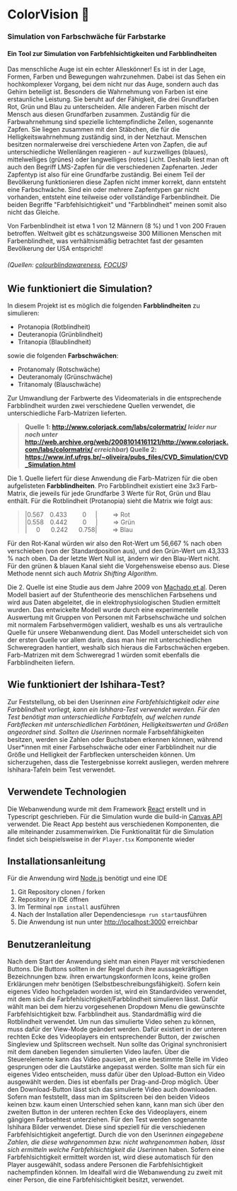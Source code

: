 # ColorVision 🎨

### **Simulation von Farbschwäche für Farbstarke**
#### Ein Tool zur Simulation von Farbfehlsichtigkeiten und Farbblindheiten

Das menschliche Auge ist ein echter Alleskönner! Es ist in der Lage, Formen, Farben und Bewegungen wahrzunehmen. Dabei ist das Sehen ein hochkomplexer Vorgang, bei dem nicht nur das Auge, sondern auch das Gehirn beteiligt ist. Besonders die Wahrnehmung von Farben ist eine erstaunliche Leistung. Sie beruht auf der Fähigkeit, die drei Grundfarben Rot, Grün und Blau zu unterscheiden. Alle anderen Farben mischt der Mensch aus diesen Grundfarben zusammen. Zuständig für die Farbwahrnehmung sind spezielle lichtempfindliche Zellen, sogenannte Zapfen. Sie liegen zusammen mit den Stäbchen, die für die Helligkeitswahrnehmung zuständig sind, in der Netzhaut.
Menschen besitzen normalerweise drei verschiedene Arten von Zapfen, die auf unterschiedliche Wellenlängen reagieren - auf kurzwelliges (blaues), mittelwelliges (grünes) oder langwelliges (rotes) Licht. Deshalb liest man oft auch den Begriff LMS-Zapfen für die verschiedenen Zapfenarten. Jeder Zapfentyp ist also für eine Grundfarbe zuständig. Bei einem Teil der Bevölkerung funktionieren diese Zapfen nicht immer korrekt, dann entsteht eine Farbschwäche. Sind ein oder mehrere Zapfentypen gar nicht vorhanden, entsteht eine teilweise oder vollständige Farbenblindheit. Die beiden Begriffe "Farbfehlsichtigkeit" und "Farbblindheit" meinen somit also nicht das Gleiche. 

Von Farbenblindheit ist etwa 1 von 12 Männern (8 %) und 1 von 200 Frauen betroffen. Weltweit gibt es schätzungsweise 300 Millionen Menschen mit Farbenblindheit, was verhältnismäßig betrachtet fast der gesamten Bevölkerung der USA entspricht! 
###### (Quellen: [colourblindawareness](https://www.colourblindawareness.org/colour-blindness/types-of-colour-blindness/), [FOCUS](https://focus-arztsuche.de/magazin/gesundheitswissen/farbfehlsichtigkeit-und-farbenblindheit-erkennen))

## Wie funktioniert die Simulation?

In diesem Projekt ist es möglich die folgenden **Farbblindheiten** zu simulieren:
- Protanopia (Rotblindheit)
- Deuteranopia (Grünblindheit)
- Tritanopia (Blaublindheit)

sowie die folgenden **Farbschwächen**:

- Protanomaly (Rotschwäche)
- Deuteranomaly (Grünschwäche)
- Tritanomaly (Blauschwäche)

Zur Umwandlung der Farbwerte des Videomaterials in die entsprechende Farbblindheit wurden zwei verschiedene Quellen verwendet, die unterschiedliche Farb-Matrizen lieferten. 

> **Quelle 1: http://www.colorjack.com/labs/colormatrix/ _leider nur noch unter_ http://web.archive.org/web/20081014161121/http://www.colorjack.com/labs/colormatrix/ _erreichbar_)
Quelle 2: https://www.inf.ufrgs.br/~oliveira/pubs_files/CVD_Simulation/CVD_Simulation.html**

Die 1. Quelle liefert für diese Anwendung die Farb-Matrizen für die oben aufgelisteten **Farbblindheiten**. Pro Farbblindheit existiert eine 3x3 Farb-Matrix, die jeweils für jede Grundfarbe 3 Werte für Rot, Grün und Blau enthält. 
Für die Rotblindheit (Protanopia) sieht die Matrix wie folgt aus:
> |0.567 ⠀0.433 ⠀⠀⠀0⠀⠀|  ⠀⠀⠀=> Rot  <br />
|0.558 ⠀0.442 ⠀⠀⠀0⠀⠀|⠀⠀  ⠀=> Grün <br />
|⠀⠀0 ⠀⠀0.242 ⠀⠀0.758| ⠀⠀⠀=> Blau

Für den Rot-Kanal würden wir also den Rot-Wert um 56,667 % nach oben verschieben (von der Standardposition aus), und den Grün-Wert um 43,333 % nach oben. Da der letzte Wert Null ist, ändern wir den Blau-Wert nicht. Für den grünen & blauen Kanal sieht die Vorgehensweise ebenso aus. Diese Methode nennt sich auch _Matrix Shifting Algorithm_. 

Die 2. Quelle ist eine Studie aus dem Jahre 2009 von [Machado et al](https://www.inf.ufrgs.br/~oliveira/pubs_files/CVD_Simulation/CVD_Simulation.html). Deren Modell basiert auf der Stufentheorie des menschlichen Farbsehens und wird aus Daten abgeleitet, die in elektrophysiologischen Studien ermittelt wurden. Das entwickelte Modell wurde durch eine experimentelle Auswertung mit Gruppen von Personen mit Farbsehschwäche und solchen mit normalem Farbsehvermögen validiert, weshalb es uns als vertrauliche Quelle für unsere Webanwendung dient.
Das Modell unterscheidet sich von der ersten Quelle vor allem darin, dass man hier mit unterschiedlichen Schweregraden hantiert, weshalb sich hieraus die Farbschwächen ergeben. Farb-Matrizen mit dem Schweregrad 1 würden somit ebenfalls die Farbblindheiten liefern.

## Wie funktioniert der Ishihara-Test?

Zur Feststellung, ob bei den User*innen eine Farbfehlsichtigkeit oder eine Farbblindheit vorliegt, kann ein Ishihara-Test verwendet werden. Für den Test benötigt man unterschiedliche Farbtafeln, auf welchen runde Farbflecken mit unterschiedlichen Farbtönen, Helligkeitswerten und Größen angeordnet sind. Sollten die User*innen normale Farbsehfähigkeiten besitzen, werden sie Zahlen oder Buchstaben erkennen können, während User*innen mit einer Farbsehschwäche oder einer Farbblindheit nur die Größe und Helligkeit der Farbflecken unterscheiden können. Um sicherzugehen, dass die Testergebnisse korrekt ausliegen, werden mehrere Ishihara-Tafeln beim Test verwendet.

## Verwendete Technologien

Die Webanwendung wurde mit dem Framework [React](https://reactjs.org/) erstellt und in Typescript geschrieben. Für die Simulation wurde die build-in [Canvas API](https://developer.mozilla.org/en-US/docs/Web/API/Canvas_API) verwendet.
Die React App besteht aus verschiedenen Komponenten, die alle miteinander zusammenwirken. Die Funktionalität für die Simulation findet sich beispielsweise in der `Player.tsx` Komponente wieder

## Installationsanleitung
Für die Anwendung wird [Node.js](https://nodejs.org/en/) benötigt und eine IDE

1. Git Repository clonen / forken
2. Repository in IDE öffnen
3. Im Terminal `npm install` ausführen
4. Nach der Installation aller Dependencies`npm run start`ausführen
5. Die Anwendung ist nun unter [http://localhost:3000](http://localhost:3000) erreichbar

## Benutzeranleitung
Nach dem Start der Anwendung sieht man einen Player mit verschiedenen Buttons. Die Buttons sollten in der Regel durch ihre aussagekräftigen Bezeichnungen bzw. ihren erwartungskonformen Icons, keine großen Erklärungen mehr benötigen (Selbstbeschreibungsfähigkeit). Sofern kein eigenes Video hochgeladen worden ist, wird ein Standardvideo verwendet, mit dem sich die Farbfehlsichtigkeit/Farbblindheit simulieren lässt. Dafür wählt man bei dem hierzu vorgesehenen Dropdown Menu die gewünschte Farbfehlsichtigkeit bzw. Farbblindheit aus. Standardmäßig wird die Rotblindheit verwendet. Um nun das simulierte Video sehen zu können, muss dafür der View-Mode geändert werden. Dafür existiert in der unteren rechten Ecke des Videoplayers ein entsprechender Button, der zwischen Singleview und Splitscreen wechselt. Nun sollte das Original synchronisiert mit dem daneben liegenden simulierten Video laufen. Über die Steuerelemente kann das Video pausiert, an eine bestimmte Stelle im Video gesprungen oder die Lautstärke angepasst werden. Sollte man sich für ein eigenes Video entscheiden, muss dafür über den Upload-Button ein Video ausgewählt werden. Dies ist ebenfalls per Drag-and-Drop möglich. Über den Download-Button lässt sich das simulierte Video auch downloaden. Sofern man feststellt, dass man im Splitscreen bei den beiden Videos keinen bzw. kaum einen Unterschied sehen kann, kann man sich über den zweiten Button in der unteren rechten Ecke des Videoplayers, einem gängigen Farbsehtest unterziehen. Für den Test werden sogenannte Ishihara Bilder verwendet. Diese sind speziell für die verschiedenen Farbfehlsichtigkeit angefertigt. Durch die von den User*innen eingegebene Zahlen, die diese wahrgenommen bzw. nicht wahrgenommen haben, lässt sich ermitteln welche Farbfehlsichtigkeit die User*innen haben. Sofern eine Farbfehlsichtigkeit ermittelt worden ist, wird diese automatisch für den Player ausgewählt, sodass andere Personen die Farbfehlsichtigkeit nachempfinden können. Im Idealfall wird die Webanwendung zu zweit mit einer Person, die eine Farbfehlsichtigkeit besitzt, verwendet. 